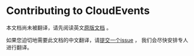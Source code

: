 # Contributing to CloudEvents

本文档尚未被翻译，请先阅读英文[原版文档](../../CONTRIBUTING.md) 。

如果您迫切地需要此文档的中文翻译，请[提交一个issue](https://github.com/cloudevents/spec/issues) ，
我们会尽快安排专人进行翻译。